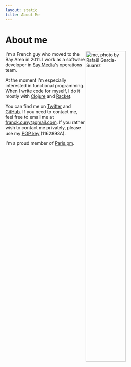 ```yaml
---
layout: static
title: About Me
---
```


<h1>About me</h1>

<a href="http://www.flickr.com/photos/rgarciasuarez74/5876329422/">
<img alt="me, photo by Rafaël Garcia-Suarez" src="http://farm6.staticflickr.com/5028/5876329422_32040b7f40_b.jpg" width="50%" height="50%" class='portrait' align='right'>
</a>

I'm a French guy who moved to the Bay Area in 2011. I work as a software developer in [Say Media](http://saymedia.com)'s operations team.

At the moment I'm especially interested in functional programming. When I write code for myself, I do it mostly with [Clojure](http://clojure.org) and [Racket](http://racket-lang.org).

You can find me on [Twitter](https://twitter.com/franckcuny) and [GitHub](https://github.com/franckcuny). If you need to contact me, feel free to email me at [franck.cuny@gmail.com](mailto:franck@lumberjaph.net). If you rather wish to contact me privately, please use my [PGP key](/franckcuny-pubkey.gpg) (1162893A).

I'm a proud member of [Paris.pm](http://paris).
